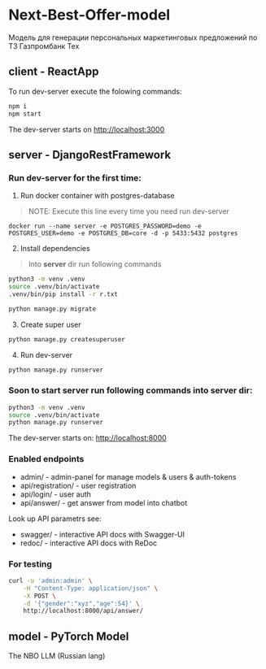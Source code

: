 # Next-Best-Offer-model
Модель для генерации персональных маркетинговых предложений по ТЗ Газпромбанк Тех

## client - ReactApp

To run dev-server execute the folowing commands:
```sh
npm i
npm start
```
The dev-server starts on [http://localhost:3000](http://localhost:3000)

## server - DjangoRestFramework

### Run dev-server for the first time: 

1. Run docker container with postgres-database
>NOTE: Execute this line every time you need run dev-server
```
docker run --name server -e POSTGRES_PASSWORD=demo -e POSTGRES_USER=demo -e POSTGRES_DB=core -d -p 5433:5432 postgres
```

2. Install dependencies
> Into __server__ dir run following commands
```sh
python3 -m venv .venv
source .venv/bin/activate
.venv/bin/pip install -r r.txt

python manage.py migrate
```

3. Create super user
```sh
python manage.py createsuperuser
```

4. Run dev-server
```sh
python manage.py runserver
```

### Soon to start server run following commands into __server__ dir:
```sh
python3 -m venv .venv
source .venv/bin/activate
python manage.py runserver
```

The dev-server starts on:  [http://localhost:8000](http://localhost:8000)

### Enabled endpoints
- admin/ - admin-panel for manage models & users & auth-tokens
- api/registration/ - user registration
- api/login/ - user auth
- api/answer/ - get answer from model into chatbot

Look up API parametrs see:
- swagger/ - interactive API docs with Swagger-UI
- redoc/ - interactive API docs with ReDoc

### For testing
```sh
curl -u 'admin:admin' \
    -H "Content-Type: application/json" \
    -X POST \
    -d '{"gender":"xyz","age":54}' \
    http://localhost:8000/api/answer/
```
## model - PyTorch Model
The NBO LLM (Russian lang)